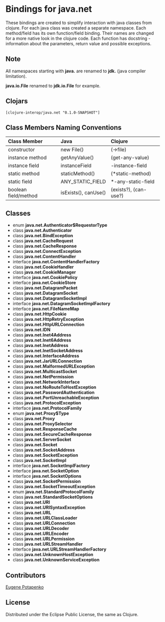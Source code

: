 # Bindings for java.net

These bindings are created to simplify interaction with java classes from clojure.
For each java class was created a separate namespace.
Each method/field has its own function/field binding.
Their names are changed for a more native look in the clojure code. Each function has docstring - information about the parameters, return value and possible exceptions.

## Note

All namespaces starting with **java.** are renamed to **jdk.** (java compiler limitation). 

**java.io.File** renamed to **jdk.io.File** for example. 




## Clojars

```
[clojure-interop/java.net "0.1.0-SNAPSHOT"]
```

## Class Members Naming Conventions

| Class Member | Java | Clojure |
|:--|:--|:--|
| constructor | new File() | (->file) |
| instance method | getAnyValue() | (get-any-value) |
| instance field | instanceField | -instance-field |
| static method | staticMethod() | (*static-method) |
| static field | ANY_STATIC_FIELD | *-any-static-field |
| boolean field/method | isExists(), canUse() | (exists?), (can-use?) |

## Classes

- enum **java.net.Authenticator$RequestorType**
- class **java.net.Authenticator**
- class **java.net.BindException**
- class **java.net.CacheRequest**
- class **java.net.CacheResponse**
- class **java.net.ConnectException**
- class **java.net.ContentHandler**
- interface **java.net.ContentHandlerFactory**
- class **java.net.CookieHandler**
- class **java.net.CookieManager**
- interface **java.net.CookiePolicy**
- interface **java.net.CookieStore**
- class **java.net.DatagramPacket**
- class **java.net.DatagramSocket**
- class **java.net.DatagramSocketImpl**
- interface **java.net.DatagramSocketImplFactory**
- interface **java.net.FileNameMap**
- class **java.net.HttpCookie**
- class **java.net.HttpRetryException**
- class **java.net.HttpURLConnection**
- class **java.net.IDN**
- class **java.net.Inet4Address**
- class **java.net.Inet6Address**
- class **java.net.InetAddress**
- class **java.net.InetSocketAddress**
- class **java.net.InterfaceAddress**
- class **java.net.JarURLConnection**
- class **java.net.MalformedURLException**
- class **java.net.MulticastSocket**
- class **java.net.NetPermission**
- class **java.net.NetworkInterface**
- class **java.net.NoRouteToHostException**
- class **java.net.PasswordAuthentication**
- class **java.net.PortUnreachableException**
- class **java.net.ProtocolException**
- interface **java.net.ProtocolFamily**
- enum **java.net.Proxy$Type**
- class **java.net.Proxy**
- class **java.net.ProxySelector**
- class **java.net.ResponseCache**
- class **java.net.SecureCacheResponse**
- class **java.net.ServerSocket**
- class **java.net.Socket**
- class **java.net.SocketAddress**
- class **java.net.SocketException**
- class **java.net.SocketImpl**
- interface **java.net.SocketImplFactory**
- interface **java.net.SocketOption**
- interface **java.net.SocketOptions**
- class **java.net.SocketPermission**
- class **java.net.SocketTimeoutException**
- enum **java.net.StandardProtocolFamily**
- class **java.net.StandardSocketOptions**
- class **java.net.URI**
- class **java.net.URISyntaxException**
- class **java.net.URL**
- class **java.net.URLClassLoader**
- class **java.net.URLConnection**
- class **java.net.URLDecoder**
- class **java.net.URLEncoder**
- class **java.net.URLPermission**
- class **java.net.URLStreamHandler**
- interface **java.net.URLStreamHandlerFactory**
- class **java.net.UnknownHostException**
- class **java.net.UnknownServiceException**

## Contributors

[Eugene Potapenko](https://github.com/potapenko/)

## License

Distributed under the Eclipse Public License, the same as Clojure.
